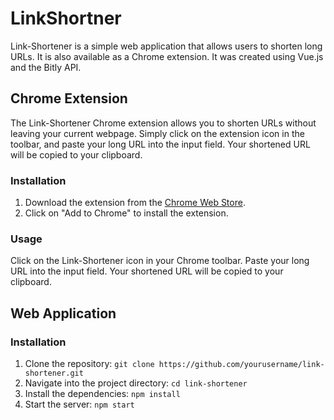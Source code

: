 # LinkShortner
Link-Shortener is a simple web application that allows users to shorten long URLs. It is also available as a Chrome extension.
It was created using Vue.js and the Bitly API.

## Chrome Extension

The Link-Shortener Chrome extension allows you to shorten URLs without leaving your current webpage. Simply click on the extension icon in the toolbar, and paste your long URL into the input field. Your shortened URL will be copied to your clipboard.

### Installation

1. Download the extension from the [Chrome Web Store](https://chrome.google.com/webstore/detail/kmjinpeoldkfggiieamdhgpidhmlkpag).
2. Click on "Add to Chrome" to install the extension.

### Usage

Click on the Link-Shortener icon in your Chrome toolbar. Paste your long URL into the input field. Your shortened URL will be copied to your clipboard.

## Web Application

### Installation

1. Clone the repository: `git clone https://github.com/yourusername/link-shortener.git`
2. Navigate into the project directory: `cd link-shortener`
3. Install the dependencies: `npm install`
4. Start the server: `npm start`


